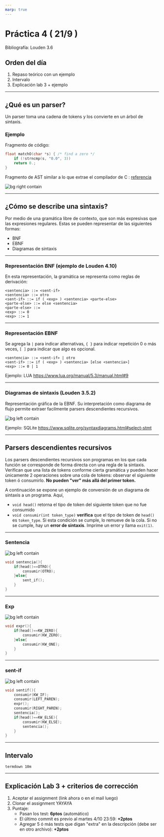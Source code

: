 ```yaml
---
marp: true
---
```


# Práctica 4 ( 21/9 )
Bibliografía: Louden 3.6

## Orden del día
1. Repaso teórico con un ejemplo
2. Intervalo
3. Explicación lab 3 + ejemplo

---

## ¿Qué es un parser?
Un parser toma una cadena de tokens y los convierte en un árbol de sintaxis.

### Ejemplo

Fragmento de código:
```c
float matchO(char *s) { /* find a zero */
    if (!strncmp(s, "0.0", 3))
    return 0.;
}
```

Fragmento de AST similar a lo que extrae el compilador de C : [referencia](https://clang.llvm.org/doxygen/group__CINDEX.html#gaaccc432245b4cd9f2d470913f9ef0013)

![bg right contain](./img1.drawio.png)

---

## ¿Cómo se describe una sintaxis?
Por medio de una gramática libre de contexto, que son más expresivas que las expresiones regulares. Estas se pueden representar de las siguientes formas:
- BNF
- EBNF
- Diagramas de sintaxis

---

### Representación BNF (ejemplo de Louden 4.10)

En esta representación, la gramática se representa como reglas de derivación:

```
<sentencia> ::= <sent-if>
<sentencia> ::= otro
<sent-if> ::= if ( <exp> ) <sentencia> <parte-else>
<parte-else> ::= else <sentencia>
<parte-else> ::= 
<exp> ::= 0
<exp> ::= 1
```

---

### Representación EBNF
Se agrega la `|` para indicar alternativas, `{ }` para indicar repetición 0 o más veces, `[ ]` para indicar que algo es opcional.

```
<sentencia> ::= <sent-if> | otro
<sent-if> ::= if ( <exp> ) <sentencia> [else <sentencia>]
<exp> ::= 0 | 1
```
Ejemplo: LUA https://www.lua.org/manual/5.3/manual.html#9

---

### Diagramas de sintaxis (Louden 3.5.2)
Representación gráfica de la EBNF. Su interpretación como diagrama de flujo permite extraer facilmente parsers descendientes recursivos.

![bg left contain](./img2.drawio.png)

Ejemplo: SQLite https://www.sqlite.org/syntaxdiagrams.html#select-stmt

---

## Parsers descendientes recursivos

Los parsers descendientes recursivos son programas en los que cada función se corresponde de forma directa con una regla de la sintaxis. Verifican que una lista de tokens conforme cierta gramática y pueden hacer únicamente 2 operaciones sobre una cola de tokens: observar el siguiente token ó consumirlo. **No pueden "ver" más allá del primer token.**

A continuación se expone un ejemplo de conversión de un diagrama de sintaxis a un programa. Aquí, 
- `void head()` retorna el tipo de token del siguiente token que no fue consumido
- `void consumir(int token_type)` **verifica** que el tipo de token de `head()` es `token_type`. Si esta condición se cumple, lo remueve de la cola. Si no se cumple, hay un **error de sintaxis**. Imprime un error y llama `exit(1)`.

---

### Sentencia

![bg left contain](./img_sentencia.drawio.png)

```c
void sentencia(){
    if(head()==OTRO){
        consumir(OTRO);
    }else{
        sent_if();
    }
}
```

---

### Exp

![bg left contain](./img_exp.drawio.png)

```c
void expr(){
    if(head()==KW_ZERO){
        consumir(KW_ZERO);
    }else{
        consumir(KW_ONE);
    }
}
```

---

### sent-if

![bg left contain](./img_sentif.drawio.png)

```c
void sentif(){
    consumir(KW_IF);
    consumir(LEFT_PAREN);
    expr();
    consumir(RIGHT_PAREN);
    sentencia();
    if(head()==KW_ELSE){
        consumir(KW_ELSE);
        sentencia();
    }
}
```

---

## Intervalo
`termdown 10m`

---

## Explicación Lab 3 + criterios de corrección
1. Aceptar el assignment (link ahora o en el mail luego)
2. Clonar el assignment YAYAYA
3. Puntaje:
    - Pasan los test: **6ptos** (automático)
    - El último commit es previo al martes 4/10 23:59: **+2ptos**
    - Agregar 5 ó más tests que digan "extra" en la descripción (debe ser en otro archivo): **+2ptos**
